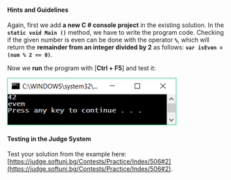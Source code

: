 #### Hints and Guidelines

Again, first we add **a new C # console project** in the existing solution. In the **`static void Main ()`** method, we have to write the program code. Checking if the given number is even can be done with the operator **`%`**, which will return the **remainder from an integer divided by 2** as follows: **`var isEven = (num % 2 == 0)`**.

Now we **run** the program with [**Ctrl + F5**] and test it:

![](/assets/chapter-3-images/03.Even-or-odd-01.png)

#### Testing in the Judge System

Test your solution from the example here: [https://judge.softuni.bg/Contests/Practice/Index/506#2](https://judge.softuni.bg/Contests/Practice/Index/506#2).